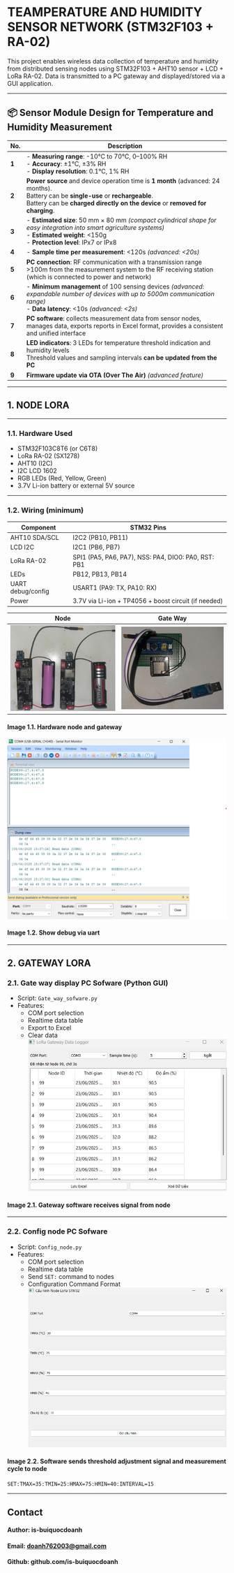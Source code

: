 # TEAMPERATURE AND HUMIDITY SENSOR NETWORK (STM32F103 + RA-02)
This project enables wireless data collection of temperature and humidity from distributed sensing nodes using STM32F103 + AHT10 sensor + LCD + LoRa RA-02. Data is transmitted to a PC gateway and displayed/stored via a GUI application.

---

## 📦 Sensor Module Design for Temperature and Humidity Measurement
| **No.** | **Description**                                                                                                                                                                                                              |
| ------- | ---------------------------------------------------------------------------------------------------------------------------------------------------------------------------------------------------------------------------- |
| **1**   | - **Measuring range**: -10°C to 70°C, 0–100% RH <br> - **Accuracy**: ±1°C, ±3% RH <br> - **Display resolution**: 0.1°C, 1% RH                                                                                                |
| **2**   | **Power source** and device operation time is **1 month** (advanced: 24 months). <br> Battery can be **single-use** or **rechargeable**. <br> Battery can be **charged directly on the device** or **removed for charging**. |
| **3**   | - **Estimated size**: 50 mm × 80 mm *(compact cylindrical shape for easy integration into smart agriculture systems)* <br> - **Estimated weight**: <150g <br> - **Protection level**: IPx7 or IPx8                           |
| **4**   | - **Sample time per measurement**: <120s *(advanced: <20s)*                                                                                                                                                                  |
| **5**   | **PC connection**: RF communication with a transmission range >100m from the measurement system to the RF receiving station (which is connected to power and network)                                                        |
| **6**   | - **Minimum management** of 100 sensing devices *(advanced: expandable number of devices with up to 5000m communication range)* <br> - **Data latency**: <10s *(advanced: <2s)*                                              |
| **7**   | **PC software**: collects measurement data from sensor nodes, manages data, exports reports in Excel format, provides a consistent and unified interface                                                                     |
| **8**   | **LED indicators**: 3 LEDs for temperature threshold indication and humidity levels <br> Threshold values and sampling intervals **can be updated from the PC**                                                              |
| **9**   | **Firmware update via OTA (Over The Air)** *(advanced feature)*                                                                                                                                                              |


---
## 1. NODE LORA
---
### 1.1. Hardware Used

- STM32F103C8T6 (or C6T8)
- LoRa RA-02 (SX1278)
- AHT10 (I2C)
- I2C LCD 1602
- RGB LEDs (Red, Yellow, Green)
- 3.7V Li-ion battery or external 5V source

---

### 1.2. Wiring (minimum)

| Component | STM32 Pins |
|----------|------------|
| AHT10 SDA/SCL | I2C2 (PB10, PB11) |
| LCD I2C | I2C1 (PB6, PB7) |
| LoRa RA-02 | SPI1 (PA5, PA6, PA7), NSS: PA4, DIO0: PA0, RST: PB1 |
| LEDs | PB12, PB13, PB14 |
| UART debug/config | USART1 (PA9: TX, PA10: RX) |
| Power | 3.7V via Li-ion + TP4056 + boost circuit (if needed) |

| Node | Gate Way |
|----------|------------|
|![Temp Graph](https://github.com/is-buiquocdoanh/Temperature-and-humidity-sensor-network/blob/main/Image/node_hardware.png)|![Temp Graph](https://github.com/is-buiquocdoanh/Temperature-and-humidity-sensor-network/blob/main/Image/Gateway_hardware.png)|

#### Image 1.1. Hardware node and gateway
![Temp Graph](https://github.com/is-buiquocdoanh/Temperature-and-humidity-sensor-network/blob/main/Image/Uart_node.png)
#### Image 1.2. Show debug via uart
---
## 2. GATEWAY LORA
### 2.1. Gate way display PC Sofware (Python GUI)
- Script: `Gate_way_sofware.py`
- Features:
  - COM port selection
  - Realtime data table
  - Export to Excel
  - Clear data
 ![Temp Graph](https://github.com/is-buiquocdoanh/Temperature-and-humidity-sensor-network/blob/main/Image/gatewaysw.png)
#### Image 2.1. Gateway software receives signal from node
---
### 2.2. Config node PC Sofware
- Script: `Config_node.py`
- Features:
  - COM port selection
  - Realtime data table
  - Send `SET:` command to nodes
  - Configuration Command Format
![Temp Graph](https://github.com/is-buiquocdoanh/Temperature-and-humidity-sensor-network/blob/main/Image/Config_node.png)
#### Image 2.2. Software sends threshold adjustment signal and measurement cycle to node
```text
SET:TMAX=35:TMIN=25:HMAX=75:HMIN=40:INTERVAL=15
```
---
## Contact
#### Author: is-buiquocdoanh
#### Email: doanh762003@gmail.com
#### Github: github.com/is-buiquocdoanh
